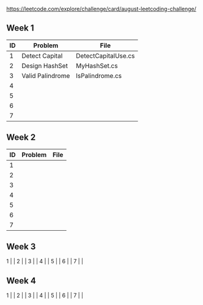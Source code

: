 https://leetcode.com/explore/challenge/card/august-leetcoding-challenge/

## Week 1
ID | Problem | File
-- | ------- | ----
1 | Detect Capital | DetectCapitalUse.cs
2 | Design HashSet | MyHashSet.cs
3 | Valid Palindrome | IsPalindrome.cs
4 | |
5 | |
6 | |
7 | |

## Week 2
ID | Problem | File
-- | ------- | ----
1 | |
2 | |
3 | |
4 | |
5 | |
6 | |
7 | |

## Week 3
1 | |
2 | |
3 | |
4 | |
5 | |
6 | |
7 | |

## Week 4
1 | |
2 | |
3 | |
4 | |
5 | |
6 | |
7 | |
